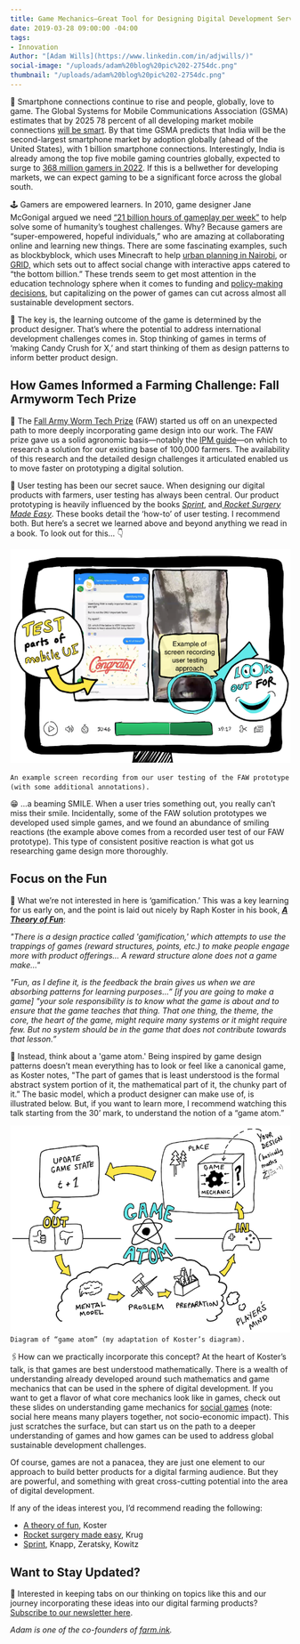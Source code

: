 ```yaml
---
title: Game Mechanics—Great Tool for Designing Digital Development Services
date: 2019-03-28 09:00:00 -04:00
tags:
- Innovation
Author: "[Adam Wills](https://www.linkedin.com/in/adjwills/)"
social-image: "/uploads/adam%20blog%20pic%202-2754dc.png"
thumbnail: "/uploads/adam%20blog%20pic%202-2754dc.png"
---
```


📱 Smartphone connections continue to rise and people, globally, love to game. The Global Systems for Mobile Communications Association (GSMA) estimates that by 2025 78 percent of all developing market mobile connections [will be smart](https://www.gsma.com/r/mobileeconomy/sub-saharan-africa/). By that time GSMA predicts that India will be the second-largest smartphone market by adoption globally (ahead of the United States), with 1 billion smartphone connections. Interestingly, India is already among the top five mobile gaming countries globally, expected to surge to [368 million gamers in 2022](https://www.mmaglobal.com/files/casestudies/kantar_imrb_x_mma_x_pokkt_india_market_study.pdf). If this is a bellwether for developing markets, we can expect gaming to be a significant force across the global south.

<!--more-->

🕹 Gamers are empowered learners. In 2010, game designer Jane McGonigal argued we need [“21 billion hours of gameplay per week”](https://www.youtube.com/watch?v=dE1DuBesGYM) to help solve some of humanity’s toughest challenges. Why? Because gamers are “super-empowered, hopeful individuals,” who are amazing at collaborating online and learning new things. There are some fascinating examples, such as blockbyblock, which uses Minecraft to help [urban planning in Nairobi](https://www.blockbyblock.org/projects/nairobi), or [GRID,](https://gamingfordev.com/about-us/) which sets out to affect social change with interactive apps catered to “the bottom billion.” These trends seem to get most attention in the education technology sphere when it comes to funding and [policy-making decisions](http://blogs.worldbank.org/edutech/new-research-hub-use-technology-education-developing-countries), but capitalizing on the power of games can cut across almost all sustainable development sectors.

🔑 The key is,  the learning outcome of the game is determined by the product designer. That’s where the potential to address international development challenges comes in. Stop thinking of games in terms of ‘making Candy Crush for X,’ and start thinking of them as design patterns to inform better product design.

## How Games Informed a Farming Challenge: Fall Armyworm Tech Prize

🐛 The [Fall Army Worm Tech Prize](https://fallarmywormtech.challenges.org/) (FAW) started us off on an unexpected path to more deeply incorporating game design into our work. The FAW prize gave us a solid agronomic basis—notably the [IPM guide](https://www.usaid.gov/sites/default/files/documents/1867/Fall-Armyworm-IPM-Guide-for-Africa-Jan_30-2018.pdf)—on which to research a solution for our existing base of 100,000 farmers. The availability of this research and the detailed design challenges it articulated enabled us to move faster on prototyping a digital solution.

🔧 User testing has been our secret sauce. When designing our digital products with farmers, user testing has always been central. Our product prototyping is heavily influenced by the books *[Sprint](https://www.amazon.com/Sprint-Solve-Problems-Test-Ideas/dp/1442397683)*, and[ ](https://www.amazon.com/Rocket-Surgery-Made-Easy-Yourself/dp/0321657292)*[Rocket Surgery Made Easy](https://www.amazon.com/Rocket-Surgery-Made-Easy-Yourself/dp/0321657292)*. These books detail the ‘how-to’ of user testing. I recommend both. But here’s a secret we learned above and beyond anything we read in a book. To look out for this… 👇

![adam blog pic.png](/uploads/adam%20blog%20pic.png)

`An example screen recording from our user testing of the FAW prototype (with some additional annotations).`

😁 …a beaming SMILE. When a user tries something out, you really can’t miss their smile. Incidentally, some of the FAW solution prototypes we developed used simple games, and we found an abundance of smiling reactions (the example above comes from a recorded user test of our FAW prototype). This type of consistent positive reaction is what got us researching game design more thoroughly.

## Focus on the Fun

🚫 What we’re not interested in here is ‘gamification.’ This was a key learning for us early on, and the point is laid out nicely by Raph Koster in his book, [ ](https://www.amazon.com/gp/product/1449363210/ref=as_li_ss_il?ie=UTF8&camp=1789&creative=390957&creativeASIN=1449363210&linkCode=as2&tag=atheoroffunfo-20)***[A Theory of Fun](https://www.amazon.com/gp/product/1449363210/ref=as_li_ss_il?ie=UTF8&camp=1789&creative=390957&creativeASIN=1449363210&linkCode=as2&tag=atheoroffunfo-20)***:

*"There is a design practice called 'gamification,' which attempts to use the trappings of games (reward structures, points, etc.) to make people engage more with product offerings… A reward structure alone does not a game make…"*

*"Fun, as I define it, is the feedback the brain gives us when we are absorbing patterns for learning purposes…” \[if you are going to make a game\] "your sole responsibility is to know what the game is about and to ensure that the game teaches that thing. That one thing, the theme, the core, the heart of the game, might require many systems or it might require few. But no system should be in the game that does not contribute towards that lesson.”*

👾 Instead, think about a 'game atom.' Being inspired by game design patterns doesn’t mean everything has to look or feel like a canonical game, as Koster notes, "The part of games that is least understood is the formal abstract system portion of it, the mathematical part of it, the chunky part of it.” The basic model, which a product designer can make use of, is illustrated below. But, if you want to learn more, I recommend watching this talk starting from the 30’ mark, to understand the notion of a “game atom.”

![adam blog pic 2.png](/uploads/adam%20blog%20pic%202.png)`Diagram of “game atom” (my adaptation of Koster’s diagram).`

🖇How can we practically incorporate this concept? At the heart of Koster’s talk, is that games are best understood mathematically. There is a wealth of understanding already developed around such mathematics and game mechanics that can be used in the sphere of digital development. If you want to get a flavor of what core mechanics look like in games, check out these slides on understanding game mechanics for [social games](https://www.raphkoster.com/games/presentations/social-mechanics-the-engines-behind-everything-multiplayer/) (note: social here means many players together, not socio-economic impact). This just scratches the surface, but can start us on the path to a deeper understanding of games and how games can be used to address global sustainable development challenges.

Of course, games are not a panacea, they are just one element to our approach to build better products for a digital farming audience. But they are powerful, and something with great cross-cutting potential into the area of digital development.

If any of the ideas interest you, I’d recommend reading the following:

* [A theory of fun](https://www.amazon.com/gp/product/1449363210/ref=as_li_ss_il?ie=UTF8&camp=1789&creative=390957&creativeASIN=1449363210&linkCode=as2&tag=atheoroffunfo-20), Koster
* [Rocket surgery made easy](https://www.amazon.com/Rocket-Surgery-Made-Easy-Yourself/dp/0321657292), Krug
* [Sprint](https://www.amazon.com/Sprint-Solve-Problems-Test-Ideas/dp/1442397683), Knapp, Zeratsky, Kowitz

## Want to Stay Updated?

📩 Interested in keeping tabs on our thinking on topics like this and our journey incorporating these ideas into our digital farming products? [Subscribe to our newsletter here](http://viewsouth.co/).

*Adam is one of the co-founders of [farm.ink](https://farm.ink/).*